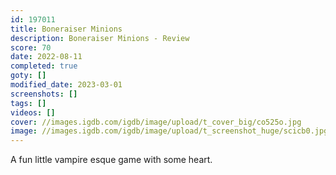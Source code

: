```yaml
---
id: 197011
title: Boneraiser Minions
description: Boneraiser Minions - Review
score: 70
date: 2022-08-11
completed: true
goty: []
modified_date: 2023-03-01
screenshots: []
tags: []
videos: []
cover: //images.igdb.com/igdb/image/upload/t_cover_big/co525o.jpg
image: //images.igdb.com/igdb/image/upload/t_screenshot_huge/scicb0.jpg
---
```

A fun little vampire esque game with some heart.